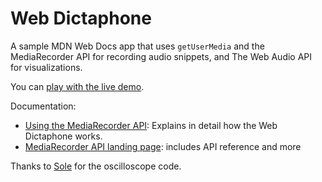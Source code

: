 # Web Dictaphone

A sample MDN Web Docs app that uses `getUserMedia` and the MediaRecorder API for recording audio snippets, and The Web Audio API for visualizations.

You can [play with the live demo](https://mdn.github.io/dom-examples/media/web-dictaphone/).

Documentation:

- [Using the MediaRecorder API](https://developer.mozilla.org/en-US/docs/Web/API/MediaRecorder_API/Using_the_MediaRecorder_API): Explains in detail how the Web Dictaphone works.
- [MediaRecorder API landing page](https://developer.mozilla.org/en-US/docs/Web/API/MediaRecorder_API): includes API reference and more

Thanks to [Sole](http://soledadpenades.com/) for the oscilloscope code.
